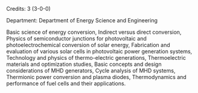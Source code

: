 Credits: 3 (3-0-0)

Department: Department of Energy Science and Engineering

Basic science of energy conversion, Indirect versus direct conversion, Physics of semiconductor junctions for photovoltaic and photoelectrochemical conversion of solar energy, Fabrication and evaluation of various solar cells in photovoltaic power generation systems, Technology and physics of thermo-electric generations, Thermoelectric materials and optimization studies, Basic concepts and design considerations of MHD generators, Cycle analysis of MHD systems, Thermionic power conversion and plasma diodes, Thermodynamics and performance of fuel cells and their applications.